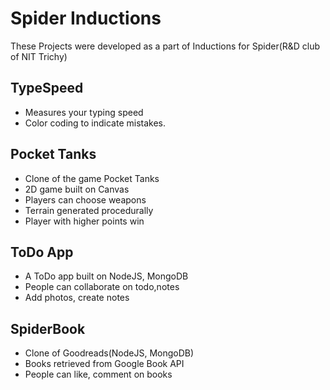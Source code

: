 # Spider Inductions
These Projects were developed as a part of Inductions for Spider(R&D club of NIT Trichy)
## TypeSpeed
* Measures your typing speed
* Color coding to indicate mistakes.
## Pocket Tanks
* Clone of the game Pocket Tanks
* 2D game built on Canvas
* Players can choose weapons
* Terrain generated procedurally
* Player with higher points win
## ToDo App
* A ToDo app built on NodeJS, MongoDB
* People can collaborate on todo,notes
* Add photos, create notes
## SpiderBook
* Clone of Goodreads(NodeJS, MongoDB)
* Books retrieved from Google Book API
* People can like, comment on books
